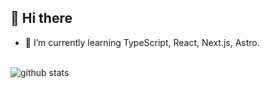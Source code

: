 <!--## <img src="https://media.giphy.com/media/hvRJCLFzcasrR4ia7z/giphy.gif" width="28"> Hi there-->
## 👋 Hi there
- 🌱 I’m currently learning TypeScript, React, Next.js, Astro.
<br>

<!-- 3. 好きな技術スタックに変更 -->
<!-- ライトモート：theme=light, ダークモート：theme=dark -->
<!-- アイコンの選択肢一覧：https://arc.net/l/quote/zizyykfh -->
<!--## 🌱 Skills
<img alt="my skills" src="https://skillicons.dev/icons?theme=dark&perline=7&i=html,css,js,ts,react,next,astro,tailwind,wordpress,figma" />
<br>-->

<!-- 4. GitHub usernameを変更, 2箇所 -->
<!-- ライトモート：theme=light, ダークモート：theme=vue-dark  -->
<!--## 🦖 Activities -->
<div align="left"> 
<!--   <img alt="Top Langs" height="170px" src="https://github-readme-stats.vercel.app/api?username=oumelab&count_private=true&include_all_commits&theme=tokyonight&layout=compact" /> -->
  <img alt="github stats" height="" src="https://github-readme-stats.vercel.app/api/top-langs/?username=oumelab&count_private=true&include_all_commits&theme=tokyonight&layout=compact" />
</div>
<!--
**oumelab/oumelab** is a ✨ _special_ ✨ repository because its `README.md` (this file) appears on your GitHub profile.

Here are some ideas to get you started:

- 🔭 I’m currently working on ...
- 🌱 I’m currently learning ...
- 👯 I’m looking to collaborate on ...
- 🤔 I’m looking for help with ...
- 💬 Ask me about ...
- 📫 How to reach me: ...
- 😄 Pronouns: ...
- ⚡ Fun fact: ...
-->
